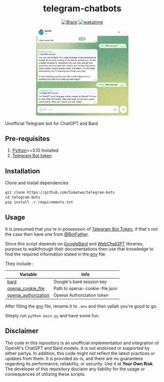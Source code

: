 <h1 align="center"> telegram-chatbots </h1>

<p align="center">
<a href="https://github.com/psf/black"><img alt="Black" src="https://img.shields.io/static/v1?logo=Black&label=Code-style&message=Black"/></a>
<a href="https://wakatime.com/badge/github/Simatwa/telegram-chatbots"><img src="https://wakatime.com/badge/github/Simatwa/telegram-chatbots.svg" alt="wakatime"></a>
</p>

<p align="center">
<img src="https://github.com/Simatwa/telegram-chatbots/blob/main/assets/demo.png?raw=true" width="60%" height="auto" alt="Bot Demo"> 
</p>

Unofficial Telegram bot for ChatGPT and Bard 

## Pre-requisites 

1. [Python](https://python.org)>=3.10 Installed
2. [Telegram Bot token](https://core.telegram.org/bots#botfather)

## Installation

Clone and install dependencies

```
git clone https://github.com/Simatwa/telegram-bots
cd telegram-bots
pip install -r requirements.txt
```

## Usage

It is presumed that you're in possession of [Telegram Bot Token](https://telegram/), if that's not the case then have one from [@BotFather](https://core.telegram.org/bots#botfather).

Since this script depends on [GoogleBard](https://github.com/acheong08/Bard) and [WebChatGPT](https://github.com/Simatwa/WebChatGPT) libraries, purpose to walkthrough their documentations then use that knowledge to find the required information stated in the [env](env) file.

They include :

| Variable | Info |
| ---------- | ------- |
| [bard](https://github.com/acheong08/Bard)  | Google's bard session key |
| [openai_cookie_file](https://github.com/Simatwa/WebChatGPT) | Path to openai-cookie-file.json | 
| [openai_authorization](https://github.com/Simatwa/WebChatGPT) | Openai Authorization token | 

After filling the [env](env) file, rename it to `.env` and then vallah you're good to go.

Simply run `python main.py` and have some fun.

## Disclaimer

The code in this repository is an unofficial implementation and integration of OpenAI's ChatGPT and Bard models. It is not endorsed or supported by either partys. In addition, this code might not reflect the latest practices or updates from them. It is provided as-is, and there are no guarantees regarding its performance, reliability, or security. Use it at **Your Own Risk**. The developer of this repository disclaim any liability for the usage or consequences of utilizing these scripts.